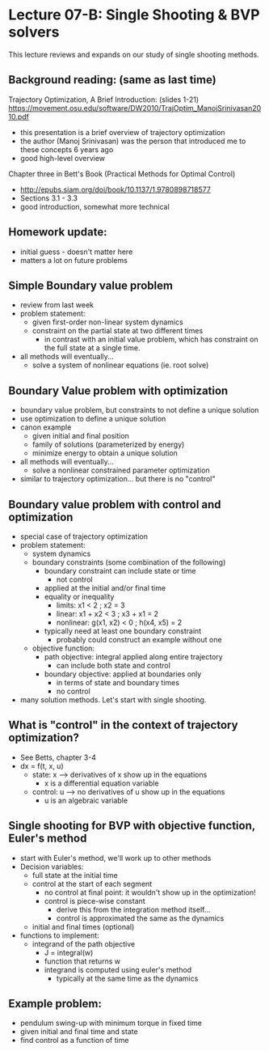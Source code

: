 # Lecture 07-B:  Single Shooting & BVP solvers

This lecture reviews and expands on our study of single shooting methods.

## Background reading:  (same as last time)
Trajectory Optimization, A Brief Introduction:  (slides 1-21)
https://movement.osu.edu/software/DW2010/TrajOptim_ManojSrinivasan2010.pdf
- this presentation is a brief overview of trajectory optimization
- the author (Manoj Srinivasan) was the person that introduced me to these concepts 6 years ago
- good high-level overview

Chapter three in Bett's Book (Practical Methods for Optimal Control)
- http://epubs.siam.org/doi/book/10.1137/1.9780898718577
- Sections 3.1 - 3.3
- good introduction, somewhat more technical

## Homework update:
  - initial guess - doesn't matter here
  - matters a lot on future problems

## Simple Boundary value problem
- review from last week
- problem statement:
  - given first-order non-linear system dynamics
  - constraint on the partial state at two different times
    - in contrast with an initial value problem, which has constraint on the full state at a single time.
- all methods will eventually...
  - solve a system of nonlinear equations (ie. root solve)

## Boundary Value problem with optimization
- boundary value problem, but constraints to not define a unique solution
- use optimization to define a unique solution
- canon example
  - given initial and final position
  - family of solutions (parameterized by energy)
  - minimize energy to obtain a unique solution
- all methods will eventually...
  - solve a nonlinear constrained parameter optimization
- similar to trajectory optimization... but there is no "control"

## Boundary value problem with control and optimization
- special case of trajectory optimization
- problem statement:
  - system dynamics
  - boundary constraints (some combination of the following)
    - boundary constraint can include state or time
      - not control
    - applied at the initial and/or final time
    - equality or inequality
      - limits:    x1 < 2   ;   x2 = 3
      - linear:  x1 + x2  < 3  ;  x3 + x1 = 2
      - nonlinear:   g(x1, x2) < 0  ; h(x4, x5) = 2
    - typically need at least one boundary constraint
        - probably could construct an example without one
  - objective function:
    - path objective: integral applied along entire trajectory
      - can include both state and control
    - boundary objective: applied at boundaries only
      - in terms of state and boundary times
      - no control
- many solution methods. Let's start with single shooting.

## What is "control" in the context of trajectory optimization?
- See Betts, chapter 3-4
- dx = f(t, x, u)
  - state: x  -->  derivatives of x show up in the equations
    - x is a differential equation variable
  - control: u  -->  no derivatives of u show up in the equations
    - u is an algebraic variable

## Single shooting for BVP with objective function, Euler's method
- start with Euler's method, we'll work up to other methods
- Decision variables:
  - full state at the initial time
  - control at the start of each segment
    - no control at final point: it wouldn't show up in the optimization!
    - control is piece-wise constant
      - derive this from the integration method itself...
      - control is approximated the same as the dynamics
  - initial and final times (optional)
- functions to implement:
  - integrand of the path objective
    - J = integral(w)
    - function that returns w
    - integrand is computed using euler's method
      - typically at the same time as the dynamics

## Example problem:
- pendulum swing-up with minimum torque in fixed time
- given initial and final time and state
- find control as a function of time
